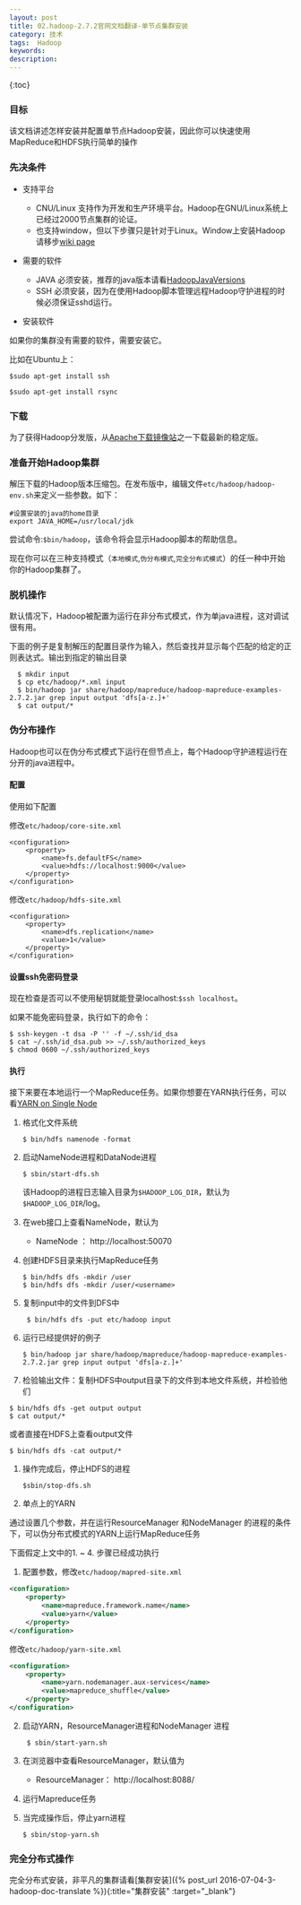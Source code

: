```yaml
---
layout: post
title: 02.hadoop-2.7.2官网文档翻译-单节点集群安装
category: 技术
tags:  Hadoop
keywords: 
description: 
---
```


{:toc}

### 目标
	
该文档讲述怎样安装并配置单节点Hadoop安装，因此你可以快速使用MapReduce和HDFS执行简单的操作
	
### 先决条件

- 支持平台
	
	- CNU/Linux 支持作为开发和生产环境平台。Hadoop在GNU/Linux系统上已经过2000节点集群的论证。
	- 也支持window，但以下步骤只是针对于Linux。Window上安装Hadoop请移步[wiki page](http://wiki.apache.org/hadoop/Hadoop2OnWindows)
	
- 需要的软件
	
	- JAVA 必须安装，推荐的java版本请看[HadoopJavaVersions](http://wiki.apache.org/hadoop/HadoopJavaVersions)
	- SSH 必须安装，因为在使用Hadoop脚本管理远程Hadoop守护进程的时候必须保证sshd运行。
	
- 安装软件
	
如果你的集群没有需要的软件，需要安装它。

比如在Ubuntu上：
	

```
$sudo apt-get install ssh

$sudo apt-get install rsync
```

### 下载 

为了获得Hadoop分发版，从[Apache下载镜像站](http://www.apache.org/dyn/closer.cgi/hadoop/common/)之一下载最新的稳定版。

### 准备开始Hadoop集群

解压下载的Hadoop版本压缩包。在发布版中，编辑文件`etc/hadoop/hadoop-env.sh`来定义一些参数。如下：

```
#设置安装的java的home目录
export JAVA_HOME=/usr/local/jdk
```

尝试命令:`$bin/hadoop`，该命令将会显示Hadoop脚本的帮助信息。

现在你可以在三种支持模式（`本地模式`,`伪分布模式`,`完全分布式模式`）的任一种中开始你的Hadoop集群了。

### 脱机操作

默认情况下，Hadoop被配置为运行在非分布式模式，作为单java进程，这对调试很有用。
	
下面的例子是复制解压的配置目录作为输入，然后查找并显示每个匹配的给定的正则表达式。输出到指定的输出目录

```
  $ mkdir input
  $ cp etc/hadoop/*.xml input
  $ bin/hadoop jar share/hadoop/mapreduce/hadoop-mapreduce-examples-2.7.2.jar grep input output 'dfs[a-z.]+'
  $ cat output/*
```

### 伪分布操作
	
Hadoop也可以在伪分布式模式下运行在但节点上，每个Hadoop守护进程运行在分开的java进程中。

#### 配置

使用如下配置

修改`etc/hadoop/core-site.xml`

```
<configuration>
    <property>
        <name>fs.defaultFS</name>
        <value>hdfs://localhost:9000</value>
    </property>
</configuration>
```

修改`etc/hadoop/hdfs-site.xml`

```
<configuration>
    <property>
        <name>dfs.replication</name>
        <value>1</value>
    </property>
</configuration>	
```

#### 设置ssh免密码登录

现在检查是否可以不使用秘钥就能登录localhost:`$ssh localhost`。

如果不能免密码登录，执行如下的命令：

```
$ ssh-keygen -t dsa -P '' -f ~/.ssh/id_dsa
$ cat ~/.ssh/id_dsa.pub >> ~/.ssh/authorized_keys
$ chmod 0600 ~/.ssh/authorized_keys
```

#### 执行

接下来要在本地运行一个MapReduce任务。如果你想要在YARN执行任务，可以看[YARN on Single Node](执行在yarn上的单点)


1. 格式化文件系统 
	
	`$ bin/hdfs namenode -format`


1. 启动NameNode进程和DataNode进程

	`$ sbin/start-dfs.sh`

	该Hadoop的进程日志输入目录为`$HADOOP_LOG_DIR`，默认为`$HADOOP_LOG_DIR`/log。

1. 在web接口上查看NameNode，默认为

	- NameNode ： http://localhost:50070
	
	
1. 创建HDFS目录来执行MapReduce任务

	```
	$ bin/hdfs dfs -mkdir /user
	$ bin/hdfs dfs -mkdir /user/<username>
	```

1. 复制input中的文件到DFS中

	` $ bin/hdfs dfs -put etc/hadoop input`
	

1. 运行已经提供好的例子

	`$ bin/hadoop jar share/hadoop/mapreduce/hadoop-mapreduce-examples-2.7.2.jar grep input output 'dfs[a-z.]+'`
	
	
1. 检验输出文件：复制HDFS中output目录下的文件到本地文件系统，并检验他们

```
$ bin/hdfs dfs -get output output
$ cat output/*
```
	
或者直接在HDFS上查看output文件

```
$ bin/hdfs dfs -cat output/*
```
	
1. 操作完成后，停止HDFS的进程

	`$sbin/stop-dfs.sh`
	

1. 单点上的YARN

通过设置几个参数，并在运行ResourceManager 和NodeManager 的进程的条件下，可以伪分布式模式的YARN上运行MapReduce任务

下面假定上文中的1. ~ 4. 步骤已经成功执行

 1. 配置参数，修改`etc/hadoop/mapred-site.xml`
 	
```xml
<configuration>
	<property>
		<name>mapreduce.framework.name</name>
		<value>yarn</value>
	</property>
</configuration>
```


修改`etc/hadoop/yarn-site.xml`

```xml
<configuration>
	<property>
		<name>yarn.nodemanager.aux-services</name>
		<value>mapreduce_shuffle</value>
	</property>
</configuration>
```

2. 启动YARN，ResourceManager进程和NodeManager 进程

	` $ sbin/start-yarn.sh`

3. 在浏览器中查看ResourceManager，默认值为


	- ResourceManager： http://localhost:8088/

4. 运行Mapreduce任务

5. 当完成操作后，停止yarn进程
	
	`$ sbin/stop-yarn.sh`
	
### 完全分布式操作

完全分布式安装，非平凡的集群请看[集群安装]({% post_url 2016-07-04-3-hadoop-doc-translate %}){:title="集群安装"  :target="_blank"}
